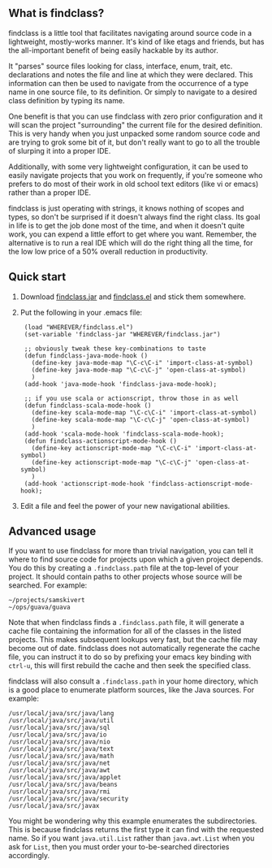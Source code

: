 ## What is findclass?

findclass is a little tool that facilitates navigating around source code in a
lightweight, mostly-works manner. It's kind of like etags and friends, but has
the all-important benefit of being easily hackable by its author.

It "parses" source files looking for class, interface, enum, trait, etc.
declarations and notes the file and line at which they were declared. This
information can then be used to navigate from the occurrence of a type name in
one source file, to its definition. Or simply to navigate to a desired class
definition by typing its name.

One benefit is that you can use findclass with zero prior configuration and it
will scan the project "surrounding" the current file for the desired
definition. This is very handy when you just unpacked some random source code
and are trying to grok some bit of it, but don't really want to go to all the
trouble of slurping it into a proper IDE.

Additionally, with some very lightweight configuration, it can be used to
easily navigate projects that you work on frequently, if you're someone who
prefers to do most of their work in old school text editors (like vi or emacs)
rather than a proper IDE.

findclass is just operating with strings, it knows nothing of scopes and types,
so don't be surprised if it doesn't always find the right class. Its goal in
life is to get the job done most of the time, and when it doesn't quite work,
you can expend a little effort to get where you want. Remember, the alternative
is to run a real IDE which will do the right thing all the time, for the low
low price of a 50% overall reduction in productivity.

## Quick start

1. Download [findclass.jar] and [findclass.el] and stick them somewhere.

2. Put the following in your .emacs file:

        (load "WHEREVER/findclass.el")
        (set-variable 'findclass-jar "WHEREVER/findclass.jar")

        ;; obviously tweak these key-combinations to taste
        (defun findclass-java-mode-hook ()
          (define-key java-mode-map "\C-c\C-i" 'import-class-at-symbol)
          (define-key java-mode-map "\C-c\C-j" 'open-class-at-symbol)
          )
        (add-hook 'java-mode-hook 'findclass-java-mode-hook);

        ;; if you use scala or actionscript, throw those in as well
        (defun findclass-scala-mode-hook ()
          (define-key scala-mode-map "\C-c\C-i" 'import-class-at-symbol)
          (define-key scala-mode-map "\C-c\C-j" 'open-class-at-symbol)
          )
        (add-hook 'scala-mode-hook 'findclass-scala-mode-hook);
        (defun findclass-actionscript-mode-hook ()
          (define-key actionscript-mode-map "\C-c\C-i" 'import-class-at-symbol)
          (define-key actionscript-mode-map "\C-c\C-j" 'open-class-at-symbol)
          )
        (add-hook 'actionscript-mode-hook 'findclass-actionscript-mode-hook);

3. Edit a file and feel the power of your new navigational abilities.

## Advanced usage

If you want to use findclass for more than trivial navigation, you can tell it
where to find source code for projects upon which a given project depends. You
do this by creating a `.findclass.path` file at the top-level of your project.
It should contain paths to other projects whose source will be searched. For
example:

    ~/projects/samskivert
    ~/ops/guava/guava

Note that when findclass finds a `.findclass.path` file, it will generate a
cache file containing the information for all of the classes in the listed
projects. This makes subsequent lookups very fast, but the cache file may
become out of date. findclass does not automatically regenerate the cache file,
you can instruct it to do so by prefixing your emacs key binding with `ctrl-u`,
this will first rebuild the cache and then seek the specified class.

findclass will also consult a `.findclass.path` in your home directory, which
is a good place to enumerate platform sources, like the Java sources. For
example:

    /usr/local/java/src/java/lang
    /usr/local/java/src/java/util
    /usr/local/java/src/java/sql
    /usr/local/java/src/java/io
    /usr/local/java/src/java/nio
    /usr/local/java/src/java/text
    /usr/local/java/src/java/math
    /usr/local/java/src/java/net
    /usr/local/java/src/java/awt
    /usr/local/java/src/java/applet
    /usr/local/java/src/java/beans
    /usr/local/java/src/java/rmi
    /usr/local/java/src/java/security
    /usr/local/java/src/javax

You might be wondering why this example enumerates the subdirectories. This is
because findclass returns the first type it can find with the requested name.
So if you want `java.util.List` rather than `java.awt.List` when you ask for
`List`, then you must order your to-be-searched directories accordingly.

[findclass.jar]: http://samskivert.github.com/findclass/findclass.jar
[findclass.el]: https://raw.github.com/samskivert/findclass/master/src/main/elisp/findclass.el

